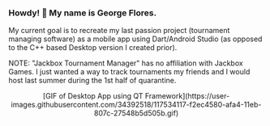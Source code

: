
### Howdy! 🤠 My name is George Flores.

My current goal is to recreate my last passion project (tournament managing software) as a mobile app using Dart/Android Studio (as opposed to the C++ based Desktop version I created prior).

NOTE: "Jackbox Tournament Manager" has no affiliation with Jackbox Games. I just wanted a way to track tournaments my friends and I would host last summer during the 1st half of quarantine.

<p align="center">
[GIF of Desktop App using QT Framework](https://user-images.githubusercontent.com/34392518/117534117-f2ec4580-afa4-11eb-807c-27548b5d505b.gif)
</p>


<!--
**GFlores17/GFlores17** is a ✨ _special_ ✨ repository because its `README.md` (this file) appears on your GitHub profile.

Here are some ideas to get you started:

- 🔭 I’m currently working on ...
- 🌱 I’m currently learning ...
- 👯 I’m looking to collaborate on ...
- 🤔 I’m looking for help with ...
- 💬 Ask me about ...
- 📫 How to reach me: ...
- 😄 Pronouns: ...
- ⚡ Fun fact: ...
-->
